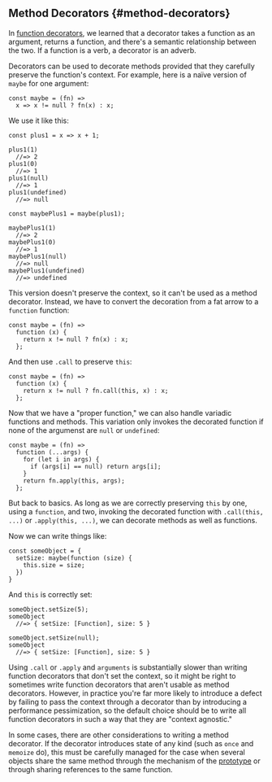 ## Method Decorators {#method-decorators}

In [function decorators](#decorators), we learned that a decorator takes a function as an argument, returns a function, and there's a semantic relationship between the two. If a function is a verb, a decorator is an adverb.

Decorators can be used to decorate methods provided that they carefully preserve the function's context. For example, here is a naïve version of `maybe` for one argument:

    const maybe = (fn) =>
      x => x != null ? fn(x) : x;
      
We use it like this:

    const plus1 = x => x + 1;

    plus1(1)
      //=> 2
    plus1(0)
      //=> 1
    plus1(null)
      //=> 1
    plus1(undefined)
      //=> null
      
    const maybePlus1 = maybe(plus1);
    
    maybePlus1(1)
      //=> 2
    maybePlus1(0)
      //=> 1
    maybePlus1(null)
      //=> null
    maybePlus1(undefined)
      //=> undefined

This version doesn't preserve the context, so it can't be used as a method decorator. Instead, we have to convert the decoration from a fat arrow to a `function` function:

    const maybe = (fn) =>
      function (x) {
        return x != null ? fn(x) : x;
      };

And then use `.call` to preserve `this`:

    const maybe = (fn) =>
      function (x) {
        return x != null ? fn.call(this, x) : x;
      };
      
Now that we have a "proper function," we can also handle variadic functions and methods. This variation only invokes the decorated function if none of the argumenst are `null` or `undefined`:

    const maybe = (fn) =>
      function (...args) {
        for (let i in args) {
          if (args[i] == null) return args[i];
        }
        return fn.apply(this, args);
      };

But back to basics. As long as we are correctly preserving `this` by one, using a `function`, and two, invoking the decorated function with `.call(this, ...)` or `.apply(this, ...)`, we can decorate methods as well as functions.

Now we can write things like:

    const someObject = {
      setSize: maybe(function (size) {
        this.size = size;
      })
    }

And `this` is correctly set:

    someObject.setSize(5);
    someObject
      //=> { setSize: [Function], size: 5 }

    someObject.setSize(null);
    someObject
      //=> { setSize: [Function], size: 5 }

Using `.call` or `.apply` and `arguments` is substantially slower than writing function decorators that don't set the context, so it might be right to sometimes write function decorators that aren't usable as method decorators. However, in practice you're far more likely to introduce a defect by failing to pass the context through a decorator than by introducing a performance pessimization, so the default choice should be to write all function decorators in such a way that they are "context agnostic."

In some cases, there are other considerations to writing a method decorator. If the decorator introduces state of any kind (such as `once` and `memoize` do), this must be carefully managed for the case when several objects share the same method through the mechanism of the [prototype](#prototypes) or through sharing references to the same function.
